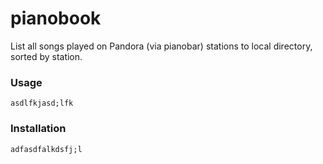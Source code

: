 # pianobook
List all songs played on Pandora (via pianobar) stations to local directory, sorted by station.

### Usage
    asdlfkjasd;lfk
    
### Installation
    adfasdfalkdsfj;l
